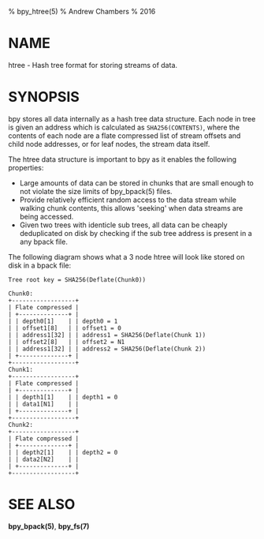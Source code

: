 % bpy_htree(5)
% Andrew Chambers
% 2016

# NAME

htree - Hash tree format for storing streams of data.

# SYNOPSIS

bpy stores all data internally as a hash tree data structure. Each node in tree is given an address
which is calculated as ```SHA256(CONTENTS)```, where the contents of each node are a flate compressed
list of stream offsets and child node addresses, or for leaf nodes, the stream data itself. 

The htree data structure is important to bpy as it enables the following properties:

- Large amounts of data can be stored in chunks that are small enough to not violate the size
  limits of bpy_bpack(5) files.
- Provide relatively efficient random access to the data stream while walking chunk contents,
  this allows 'seeking' when data streams are being accessed.
- Given two trees with identicle sub trees, all data can be cheaply deduplicated on disk by checking
  if the sub tree address is present in a any bpack file.

The following diagram shows what a 3 node htree will look like stored on disk in a bpack file:

```
Tree root key = SHA256(Deflate(Chunk0))

Chunk0:
+------------------+
| Flate compressed |
| +--------------+ |
| | depth0[1]    | | depth0 = 1 
| | offset1[8]   | | offset1 = 0
| | address1[32] | | address1 = SHA256(Deflate(Chunk 1))
| | offset2[8]   | | offset2 = N1
| | address1[32] | | address2 = SHA256(Deflate(Chunk 2))
| +--------------+ |
+------------------+
Chunk1:
+------------------+
| Flate compressed |
| +--------------+ |
| | depth1[1]    | | depth1 = 0
| | data1[N1]    | |
| +--------------+ |
+------------------+
Chunk2:
+------------------+
| Flate compressed |
| +--------------+ |
| | depth2[1]    | | depth2 = 0
| | data2[N2]    | |
| +--------------+ |
+------------------+
```

# SEE ALSO

**bpy_bpack(5)**, **bpy_fs(7)**
